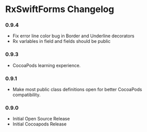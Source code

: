 # RxSwiftForms Changelog

### 0.9.4

* Fix error line color bug in Border and Underline decorators
* Rx varlables in field and fields should be public

### 0.9.3

* CocoaPods learning experience.

### 0.9.1

* Make most public class definitions open for better CocoaPods compatibility.

### 0.9.0

* Initial Open Source Release
* Initial Cocoapods Release
